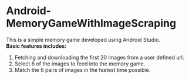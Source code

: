# Android-MemoryGameWithImageScraping
This is a simple memory game developed using Android Studio.
</br>
**Basic features includes:**
1. Fetching and downloading the first 20 images from a user defined url.
2. Select 6 of the images to feed into the memory game.
3. Match the 6 pairs of images in the fastest time possible.
